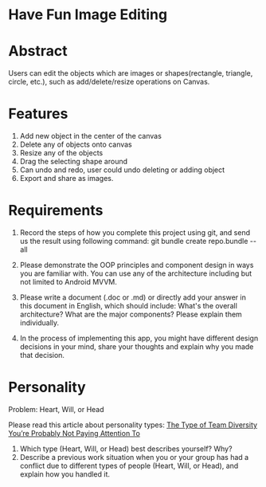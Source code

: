 # Have Fun Image Editing

# Abstract
Users can edit the objects which are images or shapes(rectangle, triangle, circle, etc.), such as add/delete/resize operations on Canvas.

# Features
1. Add new object in the center of the canvas
2. Delete any of objects onto canvas
3. Resize any of the objects
4. Drag the selecting shape around
5. Can undo and redo, user could undo deleting or adding object
6. Export and share as images.

# Requirements
1. Record the steps of how you complete this project using git, and send us the result using following command: git bundle create repo.bundle --all

2. Please demonstrate the OOP principles and component design in ways you are familiar with. You can use any of the architecture including but not limited to Android MVVM.

3. Please write a document (.doc or .md) or directly add your answer in this document in English, which should include:
  What's the overall architecture? What are the major components? Please explain them individually.

4. In the process of implementing this app, you might have different design decisions in your mind, share your thoughts and explain why you made that decision.

# Personality
Problem: Heart, Will, or Head

Please read this article about personality types: [The Type of Team Diversity You’re Probably Not Paying Attention To](https://docs.google.com/document/d/1uIz1D72DcthD8SNAEE_Lzw23CfpSUI1zL1SdMFzu9jw/edit)

1. Which type (Heart, Will, or Head) best describes yourself?  Why?
2. Describe a previous work situation when you or your group has had a conflict due to different types of people (Heart, Will, or Head), and explain how you handled it.
